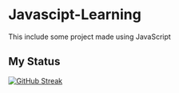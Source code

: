 # Javascipt-Learning
This include some project made using JavaScript
## My Status 
[![GitHub Streak](https://streak-stats.demolab.com?user=Shivam-exe833&theme=highcontrast&hide_border=true&border_radius=8&date_format=M%20j%5B%2C%20Y%5D&ring=0010FF&sideNums=F9FFF8&fire=EBD32D&currStreakLabel=12FF00&dates=D8D8D8)](https://git.io/streak-stats)